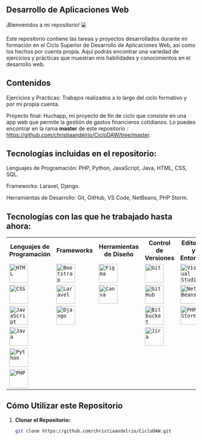 ## Desarrollo de Aplicaciones Web
¡Bienvenidos a mi repositorio! 💻

Este repositorio contiene las tareas y proyectos desarrollados durante mi formación en el Ciclo Superior de Desarrollo de Aplicaciones Web, así como los hechos por cuenta propia. Aquí podrás encontrar una variedad de ejercicios y prácticas que muestran mis habilidades y conocimientos en el desarrollo web.

## Contenidos
Ejercicios y Prácticas: Trabajos realizados a lo largo del ciclo formativo y por mi propia cuenta.

Proyecto final: Huchapp, mi proyecto de fin de ciclo que consiste en una app web que permite la gestión de gastos financieros cotidianos. Lo puedes encontrar en la rama **master** de este repositorio : https://github.com/christiaandelrio/CicloDAW/tree/master.



## Tecnologías incluidas en el repositorio: 
Lenguajes de Programación: PHP, Python, JavaScript, Java, HTML, CSS, SQL.

Frameworks: Laravel, Django.

Herramientas de Desarrollo: Git, GitHub, VS Code, NetBeans, PHP Storm.

## Tecnologías con las que he trabajado hasta ahora:  

<div align="center">
    <table>
        <tr>
            <th>Lenguajes de Programación</th>
            <th>Frameworks</th>
            <th>Herramientas de Diseño</th>
            <th>Control de Versiones</th>
            <th>Editores y Entornos</th>
            <th>Servidores y Bases de Datos</th>
            <th>Contenedores y Sistemas</th>
        </tr>
        <tr>
            <td><code><img width="50" src="https://raw.githubusercontent.com/marwin1991/profile-technology-icons/refs/heads/main/icons/html.png" alt="HTML" title="HTML"/></code></td>
            <td><code><img width="50" src="https://raw.githubusercontent.com/marwin1991/profile-technology-icons/refs/heads/main/icons/bootstrap.png" alt="Bootstrap" title="Bootstrap"/></code></td>
            <td><code><img width="50" src="https://raw.githubusercontent.com/marwin1991/profile-technology-icons/refs/heads/main/icons/figma.png" alt="Figma" title="Figma"/></code></td>
            <td><code><img width="50" src="https://raw.githubusercontent.com/marwin1991/profile-technology-icons/refs/heads/main/icons/git.png" alt="Git" title="Git"/></code></td>
            <td><code><img width="50" src="https://raw.githubusercontent.com/marwin1991/profile-technology-icons/refs/heads/main/icons/visual_studio_code.png" alt="Visual Studio Code" title="Visual Studio Code"/></code></td>
            <td><code><img width="50" src="https://raw.githubusercontent.com/marwin1991/profile-technology-icons/refs/heads/main/icons/mysql.png" alt="MySQL" title="MySQL"/></code></td>
            <td><code><img width="50" src="https://raw.githubusercontent.com/marwin1991/profile-technology-icons/refs/heads/main/icons/docker.png" alt="Docker" title="Docker"/></code></td>
        </tr>
        <tr>
            <td><code><img width="50" src="https://raw.githubusercontent.com/marwin1991/profile-technology-icons/refs/heads/main/icons/css.png" alt="CSS" title="CSS"/></code></td>
            <td><code><img width="50" src="https://raw.githubusercontent.com/marwin1991/profile-technology-icons/refs/heads/main/icons/laravel.png" alt="Laravel" title="Laravel"/></code></td>
            <td><code><img width="50" src="https://raw.githubusercontent.com/marwin1991/profile-technology-icons/refs/heads/main/icons/canva.png" alt="Canva" title="Canva"/></code></td>
            <td><code><img width="50" src="https://raw.githubusercontent.com/marwin1991/profile-technology-icons/refs/heads/main/icons/github.png" alt="GitHub" title="GitHub"/></code></td>
            <td><code><img width="50" src="https://upload.wikimedia.org/wikipedia/commons/9/98/Apache_NetBeans_Logo.svg" alt="NetBeans" title="NetBeans"/></code></td>
            <td><code><img width="50" src="https://raw.githubusercontent.com/marwin1991/profile-technology-icons/refs/heads/main/icons/mariadb.png" alt="MariaDB" title="MariaDB"/></code></td>
            <td><code><img width="50" src="https://raw.githubusercontent.com/marwin1991/profile-technology-icons/refs/heads/main/icons/windows.png" alt="Windows" title="Windows"/></code></td>
        </tr>
        <tr>
            <td><code><img width="50" src="https://raw.githubusercontent.com/marwin1991/profile-technology-icons/refs/heads/main/icons/javascript.png" alt="JavaScript" title="JavaScript"/></code></td>
            <td><code><img width="50" src="https://raw.githubusercontent.com/marwin1991/profile-technology-icons/refs/heads/main/icons/django.png" alt="Django" title="Django"/></code></td>
            <td></td>
            <td><code><img width="50" src="https://raw.githubusercontent.com/marwin1991/profile-technology-icons/refs/heads/main/icons/bitbucket.png" alt="Bitbucket" title="Bitbucket"/></code></td>
            <td><code><img width="50" src="https://resources.jetbrains.com/storage/products/company/brand/logos/PhpStorm_icon.svg" alt="PHPStorm" title="PHPStorm"/></code></td>
            <td><code><img width="50" src="https://raw.githubusercontent.com/marwin1991/profile-technology-icons/refs/heads/main/icons/tomcat.png" alt="Tomcat" title="Tomcat"/></code></td>
            <td><code><img width="50" src="https://raw.githubusercontent.com/marwin1991/profile-technology-icons/refs/heads/main/icons/linux.png" alt="Linux" title="Linux"/></code></td>
        </tr>
        <tr>
            <td><code><img width="50" src="https://raw.githubusercontent.com/marwin1991/profile-technology-icons/refs/heads/main/icons/java.png" alt="Java" title="Java"/></code></td>
            <td></td>
            <td></td>
            <td><code><img width="50" src="https://raw.githubusercontent.com/marwin1991/profile-technology-icons/refs/heads/main/icons/jira.png" alt="Jira" title="Jira"/></code></td>
            <td></td>
            <td><code><img width="50" src="https://raw.githubusercontent.com/marwin1991/profile-technology-icons/refs/heads/main/icons/jboss.png" alt="JBoss" title="JBoss"/></code></td>
            <td><code><img width="50" src="https://raw.githubusercontent.com/marwin1991/profile-technology-icons/refs/heads/main/icons/wildfly.png" alt="WildFly" title="WildFly"/></code></td>
        </tr>
        <tr>
            <td><code><img width="50" src="https://raw.githubusercontent.com/marwin1991/profile-technology-icons/refs/heads/main/icons/python.png" alt="Python" title="Python"/></code></td>
            <td></td>
            <td></td>
            <td></td>
            <td></td>
            <td></td>
            <td></td>
        </tr>
        <tr>
            <td><code><img width="50" src="https://raw.githubusercontent.com/marwin1991/profile-technology-icons/refs/heads/main/icons/php.png" alt="PHP" title="PHP"/></code></td>
            <td></td>
            <td></td>
            <td></td>
            <td></td>
            <td></td>
            <td></td>
        </tr>
    </table>
</div>




## Cómo Utilizar este Repositorio

1. **Clonar el Repositorio:**
   ```sh
   git clone https://github.com/christiaandelrio/CicloDAW.git

